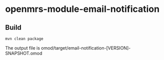 # openmrs-module-email-notification

## Build

```mvn clean package```

The output file is omod/target/email-notification-[VERSION]-SNAPSHOT.omod